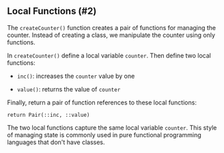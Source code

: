 ## Local Functions (#2)

The `createCounter()` function creates a pair of functions for managing the
counter. Instead of creating a class, we manipulate the counter using only
functions.

In `createCounter()` define a local variable `counter`. Then define two local
functions:

-   `inc()`: increases the `counter` value by one

-   `value()`: returns the value of `counter`

Finally, return a pair of function references to these local functions:

`return Pair(::inc, ::value)`

The two local functions capture the same local variable `counter`. This style
of managing state is commonly used in pure functional programming languages
that don't have classes.
